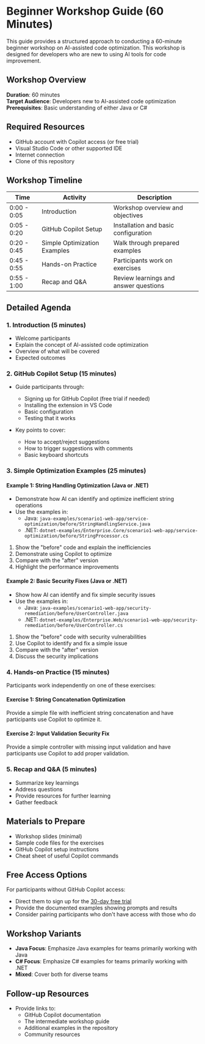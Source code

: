 # Beginner Workshop Guide (60 Minutes)

This guide provides a structured approach to conducting a 60-minute beginner workshop on AI-assisted code optimization. This workshop is designed for developers who are new to using AI tools for code improvement.

## Workshop Overview

**Duration**: 60 minutes  
**Target Audience**: Developers new to AI-assisted code optimization  
**Prerequisites**: Basic understanding of either Java or C#  

## Required Resources

- GitHub account with Copilot access (or free trial)
- Visual Studio Code or other supported IDE
- Internet connection
- Clone of this repository

## Workshop Timeline

| Time | Activity | Description |
|------|----------|-------------|
| 0:00 - 0:05 | Introduction | Workshop overview and objectives |
| 0:05 - 0:20 | GitHub Copilot Setup | Installation and basic configuration |
| 0:20 - 0:45 | Simple Optimization Examples | Walk through prepared examples |
| 0:45 - 0:55 | Hands-on Practice | Participants work on exercises |
| 0:55 - 1:00 | Recap and Q&A | Review learnings and answer questions |

## Detailed Agenda

### 1. Introduction (5 minutes)

- Welcome participants
- Explain the concept of AI-assisted code optimization
- Overview of what will be covered
- Expected outcomes

### 2. GitHub Copilot Setup (15 minutes)

- Guide participants through:
  - Signing up for GitHub Copilot (free trial if needed)
  - Installing the extension in VS Code
  - Basic configuration
  - Testing that it works

- Key points to cover:
  - How to accept/reject suggestions
  - How to trigger suggestions with comments
  - Basic keyboard shortcuts

### 3. Simple Optimization Examples (25 minutes)

#### Example 1: String Handling Optimization (Java or .NET)

- Demonstrate how AI can identify and optimize inefficient string operations
- Use the examples in:
  - Java: `java-examples/scenario1-web-app/service-optimization/before/StringHandlingService.java`
  - .NET: `dotnet-examples/Enterprise.Core/scenario1-web-app/service-optimization/before/StringProcessor.cs`

1. Show the "before" code and explain the inefficiencies
2. Demonstrate using Copilot to optimize 
3. Compare with the "after" version
4. Highlight the performance improvements

#### Example 2: Basic Security Fixes (Java or .NET)

- Show how AI can identify and fix simple security issues
- Use the examples in:
  - Java: `java-examples/scenario1-web-app/security-remediation/before/UserController.java`
  - .NET: `dotnet-examples/Enterprise.Web/scenario1-web-app/security-remediation/before/UserController.cs`

1. Show the "before" code with security vulnerabilities
2. Use Copilot to identify and fix a simple issue
3. Compare with the "after" version
4. Discuss the security implications

### 4. Hands-on Practice (15 minutes)

Participants work independently on one of these exercises:

#### Exercise 1: String Concatenation Optimization

Provide a simple file with inefficient string concatenation and have participants use Copilot to optimize it.

#### Exercise 2: Input Validation Security Fix

Provide a simple controller with missing input validation and have participants use Copilot to add proper validation.

### 5. Recap and Q&A (5 minutes)

- Summarize key learnings
- Address questions
- Provide resources for further learning
- Gather feedback

## Materials to Prepare

- Workshop slides (minimal)
- Sample code files for the exercises
- GitHub Copilot setup instructions
- Cheat sheet of useful Copilot commands

## Free Access Options

For participants without GitHub Copilot access:
- Direct them to sign up for the [30-day free trial](https://github.com/features/copilot)
- Provide the documented examples showing prompts and results
- Consider pairing participants who don't have access with those who do

## Workshop Variants

- **Java Focus**: Emphasize Java examples for teams primarily working with Java
- **C# Focus**: Emphasize C# examples for teams primarily working with .NET
- **Mixed**: Cover both for diverse teams

## Follow-up Resources

- Provide links to:
  - GitHub Copilot documentation
  - The intermediate workshop guide
  - Additional examples in the repository
  - Community resources 